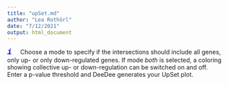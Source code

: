 ```yaml
---
title: "upSet.md"
author: "Lea Rothörl"
date: "7/12/2021"
output: html_document
---
```


<span style="color:blue"><font face="courier"> <font size="4">***i***</font></font></span> &nbsp;&nbsp;&nbsp;
Choose a mode to specify if the intersections should include all genes, only up- or only down-regulated genes. If mode *both* is selected, a coloring showing collective up- or down-regulation can be switched on and off. Enter a p-value threshold and DeeDee generates your UpSet plot.
